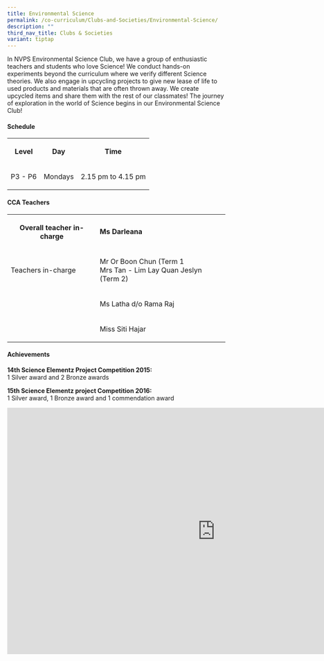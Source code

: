 ```yaml
---
title: Environmental Science
permalink: /co-curriculum/Clubs-and-Societies/Environmental-Science/
description: ""
third_nav_title: Clubs & Societies
variant: tiptap
---
```

<p>In NVPS Environmental Science Club, we have a group of enthusiastic teachers
and students who love Science! We conduct hands-on experiments beyond the
curriculum where we verify different Science theories. We also engage in
upcycling projects to give new lease of life to used products and materials
that are often thrown away. We create upcycled items and share them with
the rest of our classmates! The journey of exploration in the world of
Science begins in our Environmental Science Club!</p>
<h4><strong>Schedule</strong></h4>
<table style="minWidth: 75px">
<colgroup>
<col>
<col>
<col>
</colgroup>
<tbody>
<tr>
<th rowspan="1" colspan="1">
<p>Level</p>
</th>
<th rowspan="1" colspan="1">
<p>Day</p>
</th>
<th rowspan="1" colspan="1">
<p>Time</p>
</th>
</tr>
<tr>
<td rowspan="1" colspan="1">
<p>P3 - P6</p>
</td>
<td rowspan="1" colspan="1">
<p>Mondays</p>
</td>
<td rowspan="1" colspan="1">
<p>2.15 pm to 4.15 pm</p>
</td>
</tr>
</tbody>
</table>
<h4><strong>CCA Teachers</strong></h4>
<table style="minWidth: 50px">
<colgroup>
<col>
<col>
</colgroup>
<tbody>
<tr>
<th rowspan="1" colspan="1">
<p>Overall teacher in-charge</p>
</th>
<td rowspan="1" colspan="1">
<p><strong>Ms Darleana</strong>
</p>
</td>
</tr>
<tr>
<td rowspan="1" colspan="1">
<p>Teachers in-charge</p>
</td>
<td rowspan="1" colspan="1">
<p>Mr Or Boon Chun (Term 1
<br>Mrs Tan - Lim Lay Quan Jeslyn (Term 2)</p>
</td>
</tr>
<tr>
<td rowspan="1" colspan="1">
<p></p>
</td>
<td rowspan="1" colspan="1">
<p>Ms Latha d/o Rama Raj</p>
</td>
</tr>
<tr>
<td rowspan="1" colspan="1">
<p></p>
</td>
<td rowspan="1" colspan="1">
<p>Miss Siti Hajar</p>
</td>
</tr>
</tbody>
</table>
<h4><strong>Achievements</strong></h4>
<p><strong>14th Science Elementz Project Competition 2015:</strong>
<br>1 Silver award and 2 Bronze awards</p>
<p><strong>15th Science Elementz project Competition 2016:</strong>
<br>1 Silver award, 1 Bronze award and 1 commendation award</p>
<div class="iframe-wrapper">
<iframe height="569" width="960" allowfullscreen="true" frameborder="0" src="https://docs.google.com/presentation/d/e/2PACX-1vQV59nhowZZwltO-iMHz64-uuZXDueqcYzLiOIk13EMxw_SbxcJDwGzZRUf_iwfoywYMoPWJVO4RVOm/embed?start=true&amp;loop=true&amp;delayms=3000"></iframe>
</div>
<p></p>